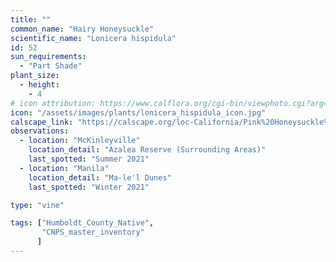 ```yaml
---
title: ""
common_name: "Hairy Honeysuckle"
scientific_name: "Lonicera hispidula"
id: 52
sun_requirements:
  - "Part Shade"
plant_size:
  - height: 
    - 4
# icon attribution: https://www.calflora.org/cgi-bin/viewphoto.cgi?arg=/app/up/entry/317/95369.jpg 
icon: "/assets/images/plants/lonicera_hispidula_icon.jpg"
calscape_link: "https://calscape.org/loc-California/Pink%20Honeysuckle%20(Lonicera%20hispidula)"
observations: 
  - location: "McKinleyville"
    location_detail: "Azalea Reserve (Surrounding Areas)"
    last_spotted: "Summer 2021"
  - location: "Manila"
    location_detail: "Ma-le'l Dunes"
    last_spotted: "Winter 2021"

type: "vine"

tags: ["Humboldt_County_Native",
       "CNPS_master_inventory"
      ]
---
```


